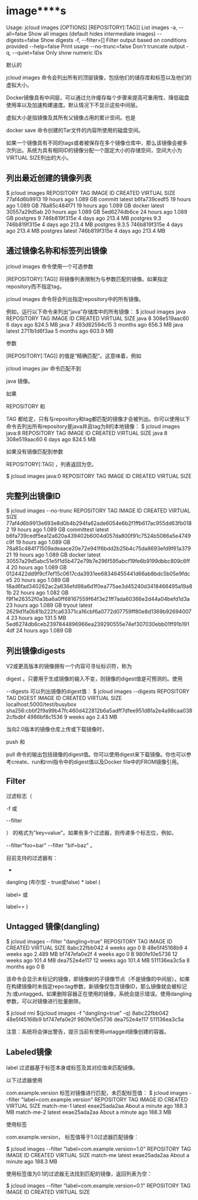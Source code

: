 # **image****s**

Usage: jcloud images [OPTIONS] [REPOSITORY[:TAG]]
List images
-a, --all=false Show all images (default hides intermediate images)
--digests=false Show digests
-f, --filter=[] Filter output based on conditions provided
--help=false Print usage
--no-trunc=false Don't truncate output
-q, --quiet=false Only show numeric IDs

默认的

jcloud images
命令会列出所有的顶层镜像，包括他们的储存库和标签以及他们的虚拟大小。

Docker镜像具有中间层，可以通过允许缓存每个步骤来提高可重用性、降低磁盘使用率以及加速构建速度。默认情况下不显示这些中间层。

虚拟大小是指镜像及其所有父镜像占用的累计空间。也是

docker save
命令创建的Tar文件的内容所使用的磁盘空间。

如果一个镜像具有不同的tags或者被保存在多个镜像仓库中，那么该镜像会被多次列出。系统为具有相同ID的镜像分配一个固定大小的存储空间，空间大小为VIRTUAL SIZE列出的大小。

## **列出最近创建的镜像列表**

$ jcloud images
REPOSITORY TAG IMAGE ID CREATED VIRTUAL SIZE
<none> <none> 77af4d6b9913 19 hours ago 1.089 GB
committ latest b6fa739cedf5 19 hours ago 1.089 GB
<none> <none> 78a85c484f71 19 hours ago 1.089 GB
docker latest 30557a29d5ab 20 hours ago 1.089 GB
<none> <none> 5ed6274db6ce 24 hours ago 1.089 GB
postgres 9 746b819f315e 4 days ago 213.4 MB
postgres 9.3 746b819f315e 4 days ago 213.4 MB
postgres 9.3.5 746b819f315e 4 days ago 213.4 MB
postgres latest 746b819f315e 4 days ago 213.4 MB

## **通过镜像****名****称和标签列出镜像**

jcloud images
命令使用一个可选参数

[REPOSITORY[:TAG]]
将镜像列表限制为与参数匹配的镜像。如果指定repository而不指定tag，

jcloud images
命令将会列出指定repository中的所有镜像。

例如，运行以下命令来列出“java”存储库中的所有镜像：
$ jcloud images java
REPOSITORY TAG IMAGE ID CREATED VIRTUAL SIZE
java 8 308e519aac60 6 days ago 824.5 MB
java 7 493d82594c15 3 months ago 656.3 MB
java latest 2711b1d6f3aa 5 months ago 603.9 MB

参数

[REPOSITORY[:TAG]]
的值是“精确匹配”。这意味着，例如

jcloud images jav
命令匹配不到

java
镜像。

如果

REPOSITORY
和

TAG
都给定，只有与repository和tag都匹配的镜像才会被列出。你可以使用以下命令去列出所有repository是java并且tag为8的本地镜像：
$ jcloud images java:8
REPOSITORY TAG IMAGE ID CREATED VIRTUAL SIZE
java 8 308e519aac60 6 days ago 824.5 MB

如果没有镜像匹配到参数

REPOSITORY[:TAG]
，列表返回为空。

$ jcloud images java:0
REPOSITORY TAG IMAGE ID CREATED VIRTUAL SIZE

## **完整列出镜像ID**

$ jcloud images --no-trunc
REPOSITORY TAG IMAGE ID CREATED VIRTUAL SIZE
<none> <none> 77af4d6b9913e693e8d0b4b294fa62ade6054e6b2f1ffb617ac955dd63fb0182 19 hours ago 1.089 GB
committest latest b6fa739cedf5ea12a620a439402b6004d057da800f91c7524b5086a5e4749c9f 19 hours ago 1.089 GB
<none> <none> 78a85c484f71509adeaace20e72e941f6bdd2b25b4c75da8693efd9f61a37921 19 hours ago 1.089 GB
docker latest 30557a29d5abc51e5f1d5b472e79b7e296f595abcf19fe6b9199dbbc809c6ff4 20 hours ago 1.089 GB
<none> <none> 0124422dd9f9cf7ef15c0617cda3931ee68346455441d66ab8bdc5b05e9fdce5 20 hours ago 1.089 GB
<none> <none> 18ad6fad340262ac2a636efd98a6d1f0ea775ae3d45240d3418466495a19a81b 22 hours ago 1.082 GB
<none> <none> f9f1e26352f0a3ba6a0ff68167559f64f3e21ff7ada60366e2d44a04befd1d3a 23 hours ago 1.089 GB
tryout latest 2629d1fa0b81b222fca63371ca16cbf6a0772d07759ff80e8d1369b926940074 23 hours ago 131.5 MB
<none> <none> 5ed6274db6ceb2397844896966ea239290555e74ef307030ebb01ff91b1914df 24 hours ago 1.089 GB

## **列出镜像digests**

V2或更高版本的镜像拥有一个内容可寻址标识符，称为

digest
。只要用于生成镜像的输入不变，则镜像的digest值是可预测的。使用

--digests
可以列出镜像的digest值：
$ jcloud images --digests
REPOSITORY TAG DIGEST IMAGE ID CREATED VIRTUAL SIZE
localhost:5000/test/busybox <none> sha256:cbbf2f9a99b47fc460d422812b6a5adff7dfee951d8fa2e4a98caa0382cfbdbf 4986bf8c1536 9 weeks ago 2.43 MB

当向2.0版本的镜像仓库上传或下载镜像时，

push
和

pull
命令的输出包括镜像的digest值。你可以使用digest来下载镜像。你也可以参考create、run和rmi指令中的digest值以及Docker file中的FROM镜像引用。

## **Filter**

过滤标志（

-f
或

--filter

）
的格式为"key=value"。如果有多个过滤器，则传递多个标志位，例如，

--filter"foo=bar" --filter "bif=baz"
。

目前支持的过滤器有：

* 
dangling (布尔型 - true或false)
* 
label (

label=<key>
或

label=<key>=<value>
)

## **Untagged 镜像(dangling)**

$ jcloud images --filter "dangling=true"
REPOSITORY TAG IMAGE ID CREATED VIRTUAL SIZE
<none> <none> 8abc22fbb042 4 weeks ago 0 B
<none> <none> 48e5f45168b9 4 weeks ago 2.489 MB
<none> <none> bf747efa0e2f 4 weeks ago 0 B
<none> <none> 980fe10e5736 12 weeks ago 101.4 MB
<none> <none> dea752e4e117 12 weeks ago 101.4 MB
<none> <none> 511136ea3c5a 8 months ago 0 B

该命令会显示未标记的镜像，即镜像树的子镜像节点（不是镜像的中间层）。如果在构建镜像时未指定repo:tag参数，新镜像仅包含镜像ID，那么镜像就会被标记为<none>:<none>或untagged。如果删除容器正在使用的镜像，系统会提示错误。使用dangling参数，可以对镜像进行批量删除。

$ jcloud rmi $(jcloud images -f "dangling=true" -q)
8abc22fbb042
48e5f45168b9
bf747efa0e2f
980fe10e5736
dea752e4e117
511136ea3c5a

注意：系统将会弹出警告，提示当前有使用untagged镜像创建的容器。

## **Labeled镜像**

label
过滤器基于标签本身或标签及其对应值来匹配镜像。

以下过滤器使用

com.example.version
标签对镜像进行匹配，未匹配标签值：
$ jcloud images --filter "label=com.example.version"
REPOSITORY TAG IMAGE ID CREATED VIRTUAL SIZE
match-me-1 latest eeae25ada2aa About a minute ago 188.3 MB
match-me-2 latest eeae25ada2aa About a minute ago 188.3 MB

使用标签

com.example.version，
标签值等于1.0过滤器匹配镜像：

$ jcloud images --filter "label=com.example.version=1.0"
REPOSITORY TAG IMAGE ID CREATED VIRTUAL SIZE
match-me latest eeae25ada2aa About a minute ago 188.3 MB

使用标签值为0.1的过滤器无法找到匹配的镜像，返回列表为空：

$ jcloud images --filter "label=com.example.version=0.1"
REPOSITORY TAG IMAGE ID CREATED VIRTUAL SIZE